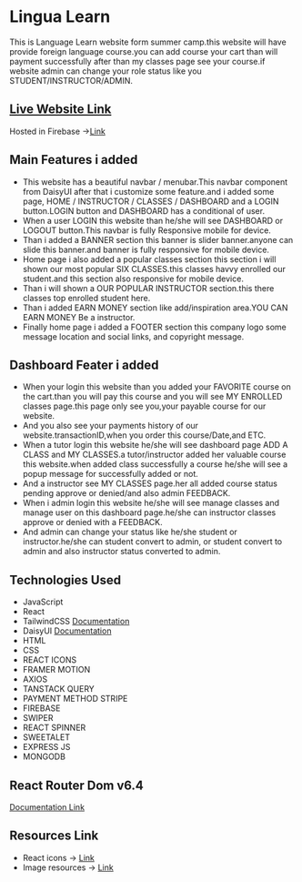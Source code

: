# Lingua Learn 

This is Language Learn website form summer camp.this website will have provide foreign language course.you can add course your cart than will payment successfully after than my classes page see your course.if website admin can change your role status like you STUDENT/INSTRUCTOR/ADMIN.

## [Live Website Link](https://lingualearn-28c06.web.app/) 
Hosted in Firebase ->[Link](https://lingualearn-28c06.web.app/)

## Main Features i added

- This website has a beautiful navbar / menubar.This navbar component from DaisyUI after that i customize some feature.and i added some page, HOME / INSTRUCTOR / CLASSES / DASHBOARD and a LOGIN button.LOGIN button and DASHBOARD has a conditional of user.
- When a user LOGIN this website than he/she will see DASHBOARD or LOGOUT button.This navbar is fully Responsive mobile for device.
- Than i added a BANNER section this banner is slider banner.anyone can slide this banner.and banner is fully responsive for mobile device.
- Home page i also added a popular classes section this section i will shown our most popular SIX CLASSES.this classes havvy enrolled our student.and this section also responsive for mobile device.
- Than i will shown a OUR POPULAR INSTRUCTOR section.this there classes top enrolled student here.
- Than i added EARN MONEY section like add/inspiration area.YOU CAN EARN MONEY Be a instructor.
- Finally home page i added a FOOTER section this company logo some message location and social links, and copyright message.


## Dashboard Feater i added

- When your login this website than you added your FAVORITE course on the cart.than you will pay this course and you will see MY ENROLLED classes page.this page only see you,your payable course for our website.
- And you also see your payments history of our website.transactionID,when you order this course/Date,and ETC.
- When a tutor login this website he/she will see dashboard page ADD A CLASS and MY CLASSES.a tutor/instructor added her valuable course this website.when added class successfully a course he/she will see a popup message for successfully added or not.
- And a instructor see MY CLASSES page.her all added course  status pending approve or denied/and also admin FEEDBACK. 
- When i admin login this website he/she will see manage classes and manage user on this dashboard page.he/she can instructor classes approve or denied with a FEEDBACK.
- And admin can change your status like he/she student or instructor.he/she can student convert to admin, or student convert to admin and also instructor status converted to admin.

## Technologies Used

- JavaScript
- React
- TailwindCSS  [Documentation](https://tailwindcss.com/docs/installation)
- DaisyUI [Documentation](https://daisyui.com/docs/install/)
- HTML
- CSS
- REACT ICONS
- FRAMER MOTION
- AXIOS
- TANSTACK QUERY
- PAYMENT METHOD STRIPE
- FIREBASE 
- SWIPER 
- REACT SPINNER 
- SWEETALET 
- EXPRESS JS
- MONGODB
## React Router Dom v6.4
[Documentation Link](https://reactrouter.com/en/main/start/tutorial)  

## Resources Link
- React icons -> [Link](https://github.com/tailwindlabs/heroicons)
- Image resources -> [Link](https://www.google.com/)


